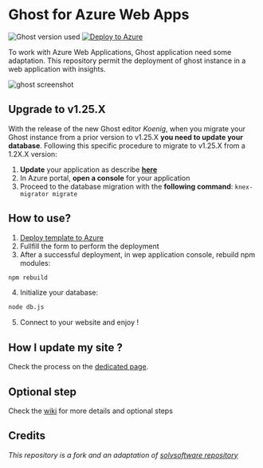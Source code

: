 # Ghost for Azure Web Apps

![Ghost version used](https://img.shields.io/badge/ghost-v2.0.2-green.svg)
[![Deploy to Azure](https://azuredeploy.net/deploybutton.png)](https://azuredeploy.net/)

To work with Azure Web Applications, Ghost application need some adaptation.
This repository permit the deployment of ghost instance in a web application with insights.

![ghost screenshot](https://ghost.org/images/vs/ghost-content-1152x.png)

## Upgrade to v1.25.X
With the release of the new Ghost editor *Koenig*, when you migrate your Ghost instance from a prior version to v1.25.X **you need to update your database**.
Following this specific procedure to migrate to v1.25.X from a 1.2X.X version:
1. **Update** your application as describe [**here**](https://github.com/woolfyx/azure-ghost/wiki/How-I-can-update-my-site-%3F)
2. In Azure portal, **open a console** for your application
3. Proceed to the database migration with the **following command**: `knex-migrator migrate`

## How to use?
1. [Deploy template to Azure](https://azuredeploy.net/)
2. Fullfill the form to perform the deployment
3. After a successful deployment, in wep application console, rebuild npm modules:
```bash
npm rebuild
```
4. Initialize your database:
```bash
node db.js
```
5. Connect to your website and enjoy !

## How I update my site ?

Check the process on the [dedicated page](https://github.com/woolfyx/azure-ghost/wiki/How-I-can-update-my-site-%3F).

## Optional step

Check the [wiki](https://github.com/woolfyx/azure-ghost/wiki) for more details and optional steps

## Credits
_This repository is a fork and an adaptation of [solvsoftware repository](https://github.com/solvsoftware/Ghost-Azure)_

